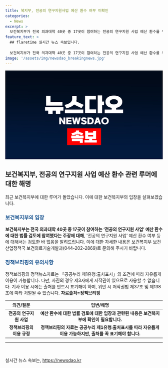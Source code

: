 ```yaml
---
title: 복지부, 전공의 연구지원사업 예산 환수 여부 미확인
categories:
  - News
excerpt: >
  보건복지부가 전국 의과대학 40곳 중 17곳이 참여하는 전공의 연구지원 사업 예산 환수를 위한 법률 검토에 나섰다는 보도에 대해, 복지부는 해당 사업에 대한 예산 환수 여부 등에 대해서는 검토한 바가 없다고 밝혔다. 따라서 보건복지부의 입장을 확인하기 위해서는 보건복지부 보건산업정책국 보건의료기술개발과로 문의해야 한다.  의과대학 전공의 연구지원 사업 예산 환수 법률 검토 보도에 대한 보건복지부의 입장.
feature_text: >
  ## flaretime 실시간 뉴스 속보입니다.

  보건복지부가 전국 의과대학 40곳 중 17곳이 참여하는 전공의 연구지원 사업 예산 환수를 위한 법률 검토에 나섰다는 보도에 대해, 복지부는 해당 사업에 대한 예산 환수 여부 등에 대해서는 검토한 바가 없다고 밝혔다. 따라서 보건복지부의 입장을 확인하기 위해서는 보건복지부 보건산업정책국 보건의료기술개발과로 문의해야 한다.  의과대학 전공의 연구지원 사업 예산 환수 법률 검토 보도에 대한 보건복지부의 입장.
image: '/assets/img/newsdao_breakingnews.jpg'
---
```


<p><img src="/assets/img/newsdao_breakingnews.jpg" alt="flaretime 속보" /></p>

<h2 data-ke-size="size26">보건복지부, 전공의 연구지원 사업 예산 환수 관련 루머에 대한 해명</h2>

<p data-ke-size="size16">최근 보건복지부에 대한 루머가 돌았습니다. 이에 대한 보건복지부의 입장을 살펴보겠습니다.</p>

<h3><b><span style="color: #1a5490;">보건복지부의 입장</span></b></h3>

<p data-ke-size="size16"><b>보건복지부는 전국 의과대학 40곳 중 17곳이 참여하는 ‘전공의 연구지원 사업’ 예산 환수에 대한 법률 검토에 참여했다는 주장에 대해</b>, '전공의 연구지원 사업’ 예산 환수 여부 등에 대해서는 검토한 바 없음을 알려드립니다. 이에 대한 자세한 내용은 보건복지부 보건산업정책국 보건의료기술개발과(044-202-2869)로 문의해 주시기 바랍니다.</p>

<h3><b><span style="color: #1a5490;">정책브리핑의 유의사항</span></b></h3>

<p data-ke-size="size16">정책브리핑의 정책뉴스자료는 「공공누리 제1유형:출처표시」의 조건에 따라 자유롭게 이용이 가능합니다. 다만, 사진의 경우 제3자에게 저작권이 있으므로 사용할 수 없습니다. 기사 이용 시에는 출처를 반드시 표기해야 하며, 위반 시 저작권법 제37조 및 제138조에 따라 처벌될 수 있습니다. <b>자료출처=정책브리핑 </b></p>

<table>
    <thead>
        <tr>
            <th>의견/질문</th>
            <th>답변/해명</th>
        </tr>
    </thead>
    <tbody>
        <tr>
            <td style="text-align: center; height: 17px;"><b>전공의 연구지원 사업</b></td>
            <td style="text-align: center; height: 17px;"><b>예산 환수에 대한 법률 검토에 대한 입장과 관련된 내용은 보건복지부에 확인이 필요합니다.</b></td>
        </tr>
        <tr>
            <td style="text-align: center; height: 17px;"><b>정책브리핑의 이용 규정</b></td>
            <td style="text-align: center; height: 17px;"><b>정책브리핑의 자료는 공공누리 제1유형:출처표시를 따라 자유롭게 이용 가능하지만, 출처를 꼭 표기해야 합니다.</b></td>
        </tr>
    </tbody>
</table>

<hr>

<p data-ke-size="size16">&nbsp;</p>
실시간 뉴스 속보는, <a href="https://newsdao.kr" rel="dofollow">https://newsdao.kr</a>


